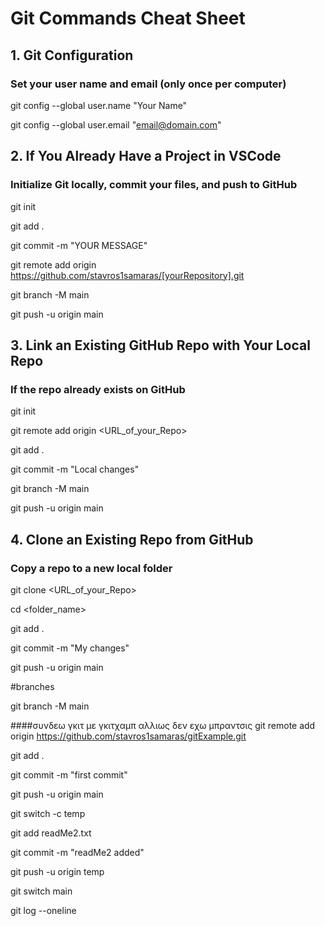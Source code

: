 # Git Commands Cheat Sheet

## 1. Git Configuration
### Set your user name and email (only once per computer)
git config --global user.name "Your Name"

git config --global user.email "email@domain.com"

## 2. If You Already Have a Project in VSCode
### Initialize Git locally, commit your files, and push to GitHub
git init

git add .

git commit -m "YOUR MESSAGE"

git remote add origin https://github.com/stavros1samaras/[yourRepository].git

git branch -M main

git push -u origin main


## 3. Link an Existing GitHub Repo with Your Local Repo
### If the repo already exists on GitHub

git init

git remote add origin <URL_of_your_Repo>

git add .

git commit -m "Local changes"

git branch -M main

git push -u origin main

## 4. Clone an Existing Repo from GitHub
### Copy a repo to a new local folder

git clone <URL_of_your_Repo>

cd <folder_name>

git add .

git commit -m "My changes"

git push -u origin main


#branches

git branch -M main

####συνδεω γκιτ με γκιτχαμπ αλλιως δεν εχω μπραντσις
git remote add origin https://github.com/stavros1samaras/gitExample.git

git add .

git commit -m "first commit"

git push -u origin main

git switch -c temp

git add readMe2.txt

git commit -m "readMe2 added"

git push -u origin temp

git switch main

git log --oneline



